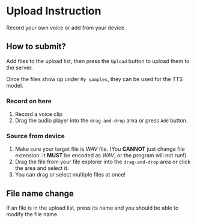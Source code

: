 # Upload Instruction

Record your own voice or add from your device.

## How to submit?

Add files to the upload list, then press the `Upload` button to upload them to the server.

Once the files show up under `My samples`, they can be used for the TTS model.

### Record on here

1. Record a voice clip
2. Drag the audio player into the `drag-and-drop` area or press `Add` button.

### Source from device

1. Make sure your target file is _WAV_ file. (You **CANNOT** just change file extension. It **MUST** be encoded as _WAV_, or the program will not run!)
2. Drag the file from your file explorer into the `drag-and-drop` area or click the area and select it.
3. You can drag or select multiple files at once!

## File name change

If an file is in the upload list, press its name and you should be able to modify the file name.
